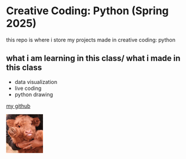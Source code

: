# Creative Coding: Python (Spring 2025)
this repo is where i store my projects made in creative coding: python

## what i am learning in this class/ what i made in this class
- data visualization 
- live coding 
- python drawing 

[my github](https://github.com/leik818)

<!-- ![a baby cow](cow1.jpg) -->
<img src="cow1.jpg" width="100" alt="a baby cow">